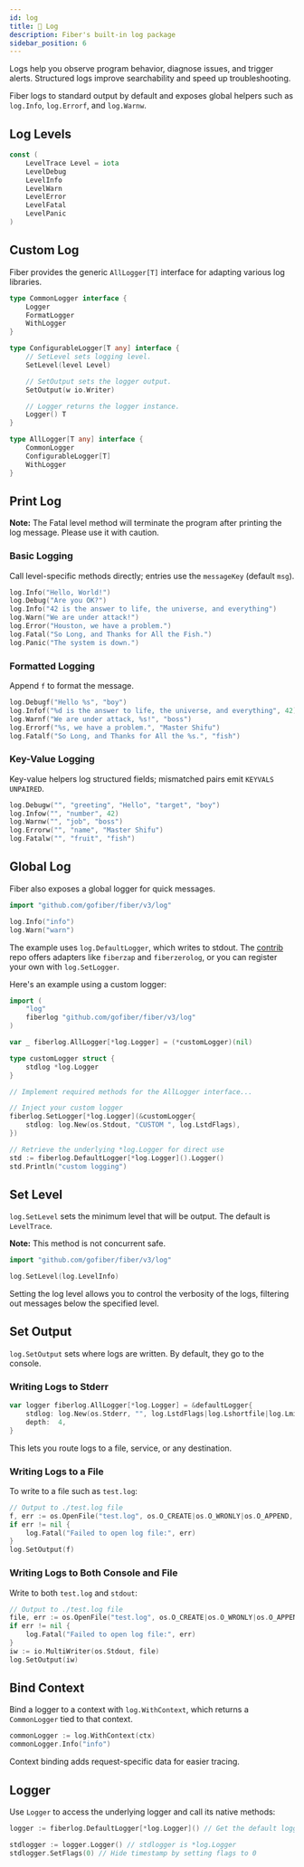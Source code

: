 ```yaml
---
id: log
title: 📃 Log
description: Fiber's built-in log package
sidebar_position: 6
---
```


Logs help you observe program behavior, diagnose issues, and trigger alerts. Structured logs improve searchability and speed up troubleshooting.

Fiber logs to standard output by default and exposes global helpers such as `log.Info`, `log.Errorf`, and `log.Warnw`.

## Log Levels

```go
const (
    LevelTrace Level = iota
    LevelDebug
    LevelInfo
    LevelWarn
    LevelError
    LevelFatal
    LevelPanic
)
```

## Custom Log

Fiber provides the generic `AllLogger[T]` interface for adapting various log libraries.

```go
type CommonLogger interface {
    Logger
    FormatLogger
    WithLogger
}

type ConfigurableLogger[T any] interface {
    // SetLevel sets logging level.
    SetLevel(level Level)

    // SetOutput sets the logger output.
    SetOutput(w io.Writer)

    // Logger returns the logger instance.
    Logger() T
}

type AllLogger[T any] interface {
    CommonLogger
    ConfigurableLogger[T]
    WithLogger
}
```

## Print Log

**Note:** The Fatal level method will terminate the program after printing the log message. Please use it with caution.

### Basic Logging

Call level-specific methods directly; entries use the `messageKey` (default `msg`).

```go
log.Info("Hello, World!")
log.Debug("Are you OK?")
log.Info("42 is the answer to life, the universe, and everything")
log.Warn("We are under attack!")
log.Error("Houston, we have a problem.")
log.Fatal("So Long, and Thanks for All the Fish.")
log.Panic("The system is down.")
```

### Formatted Logging

Append `f` to format the message.

```go
log.Debugf("Hello %s", "boy")
log.Infof("%d is the answer to life, the universe, and everything", 42)
log.Warnf("We are under attack, %s!", "boss")
log.Errorf("%s, we have a problem.", "Master Shifu")
log.Fatalf("So Long, and Thanks for All the %s.", "fish")
```

### Key-Value Logging

Key-value helpers log structured fields; mismatched pairs emit `KEYVALS UNPAIRED`.

```go
log.Debugw("", "greeting", "Hello", "target", "boy")
log.Infow("", "number", 42)
log.Warnw("", "job", "boss")
log.Errorw("", "name", "Master Shifu")
log.Fatalw("", "fruit", "fish")
```

## Global Log

Fiber also exposes a global logger for quick messages.

```go
import "github.com/gofiber/fiber/v3/log"

log.Info("info")
log.Warn("warn")
```

The example uses `log.DefaultLogger`, which writes to stdout. The [contrib](https://github.com/gofiber/contrib) repo offers adapters like `fiberzap` and `fiberzerolog`, or you can register your own with `log.SetLogger`.

Here's an example using a custom logger:

```go
import (
    "log"
    fiberlog "github.com/gofiber/fiber/v3/log"
)

var _ fiberlog.AllLogger[*log.Logger] = (*customLogger)(nil)

type customLogger struct {
    stdlog *log.Logger
}

// Implement required methods for the AllLogger interface...

// Inject your custom logger
fiberlog.SetLogger[*log.Logger](&customLogger{
    stdlog: log.New(os.Stdout, "CUSTOM ", log.LstdFlags),
})

// Retrieve the underlying *log.Logger for direct use
std := fiberlog.DefaultLogger[*log.Logger]().Logger()
std.Println("custom logging")
```

## Set Level

`log.SetLevel` sets the minimum level that will be output. The default is `LevelTrace`.

**Note:** This method is not concurrent safe.

```go
import "github.com/gofiber/fiber/v3/log"

log.SetLevel(log.LevelInfo)
```

Setting the log level allows you to control the verbosity of the logs, filtering out messages below the specified level.

## Set Output

`log.SetOutput` sets where logs are written. By default, they go to the console.

### Writing Logs to Stderr

```go
var logger fiberlog.AllLogger[*log.Logger] = &defaultLogger{
    stdlog: log.New(os.Stderr, "", log.LstdFlags|log.Lshortfile|log.Lmicroseconds),
    depth:  4,
}
```

This lets you route logs to a file, service, or any destination.

### Writing Logs to a File

To write to a file such as `test.log`:

```go
// Output to ./test.log file
f, err := os.OpenFile("test.log", os.O_CREATE|os.O_WRONLY|os.O_APPEND, 0666)
if err != nil {
    log.Fatal("Failed to open log file:", err)
}
log.SetOutput(f)
```

### Writing Logs to Both Console and File

Write to both `test.log` and `stdout`:

```go
// Output to ./test.log file
file, err := os.OpenFile("test.log", os.O_CREATE|os.O_WRONLY|os.O_APPEND, 0666)
if err != nil {
    log.Fatal("Failed to open log file:", err)
}
iw := io.MultiWriter(os.Stdout, file)
log.SetOutput(iw)
```

## Bind Context

Bind a logger to a context with `log.WithContext`, which returns a `CommonLogger` tied to that context.

```go
commonLogger := log.WithContext(ctx)
commonLogger.Info("info")
```

Context binding adds request-specific data for easier tracing.

## Logger

Use `Logger` to access the underlying logger and call its native methods:

```go
logger := fiberlog.DefaultLogger[*log.Logger]() // Get the default logger instance

stdlogger := logger.Logger() // stdlogger is *log.Logger
stdlogger.SetFlags(0) // Hide timestamp by setting flags to 0
```
